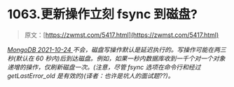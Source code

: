 <!--yml
category: 未分类
date: 0001-01-01 00:00:00
-->

# 1063.更新操作立刻 fsync 到磁盘?

> 原文：[https://zwmst.com/5417.html](https://zwmst.com/5417.html)

   [ *MongoDB* ](https://zwmst.com/mongodb)*[ <time datetime="2021-10-24T23:22:42+08:00"> 2021-10-24 </time> ](https://zwmst.com/5417.html)  不会，磁盘写操作默认是延迟执行的。写操作可能在两三秒(默认在 60 秒内)后到达磁盘。例如，如果一秒内数据库收到一千个对一个对象递增的操作，仅刷新磁盘一次。(注意，尽管 fsync 选项在命令行和经过 getLastError_old 是有效的)(译者：也许是坑人的面试题??)。*